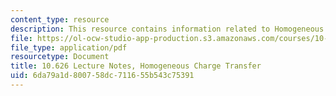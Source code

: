 ```yaml
---
content_type: resource
description: This resource contains information related to Homogeneous Charge Transfer.
file: https://ol-ocw-studio-app-production.s3.amazonaws.com/courses/10-626-electrochemical-energy-systems-spring-2014/6da79a1d800758dc711655b543c75391_MIT10_626S14_S11lec22.pdf
file_type: application/pdf
resourcetype: Document
title: 10.626 Lecture Notes, Homogeneous Charge Transfer
uid: 6da79a1d-8007-58dc-7116-55b543c75391
---
```

